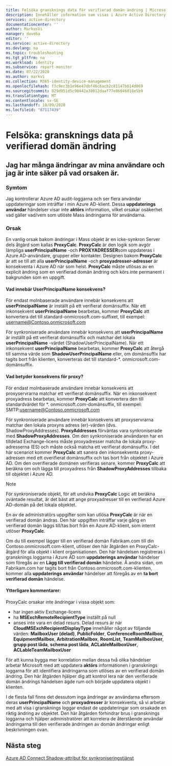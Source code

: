 ```yaml
---
title: Felsöka gransknings data för verifierad domän ändring | Microsoft Docs
description: Innehåller information som visas i Azure Active Directory aktivitets loggar när du ändrar en domän som verifieras av användare.
services: active-directory
documentationcenter: ''
author: MarkusVi
manager: daveba
editor: ''
ms.service: active-directory
ms.devlang: na
ms.topic: troubleshooting
ms.tgt_pltfrm: na
ms.workload: identity
ms.subservice: report-monitor
ms.date: 07/22/2020
ms.author: markvi
ms.collection: M365-identity-device-management
ms.openlocfilehash: f3c9ec3b1e96e47dbf46c6acb2c81147b614d069
ms.sourcegitcommit: 829d951d5c90442a38012daaf77e86046018e5b9
ms.translationtype: MT
ms.contentlocale: sv-SE
ms.lasthandoff: 10/09/2020
ms.locfileid: "87117439"
---
```

# <a name="troubleshoot-audit-data-on-verified-domain-change"></a>Felsöka: gransknings data på verifierad domän ändring 


## <a name="i-have-a-lot-of-changes-to-my-users-and-i-am-not-sure-what-the-cause-of-it-is"></a>Jag har många ändringar av mina användare och jag är inte säker på vad orsaken är.

### <a name="symptoms"></a>Symtom

Jag kontrollerar Azure AD audit-loggarna och ser flera användar uppdateringar som inträffar i min Azure AD-klient. Dessa **uppdaterings användar** händelser visar inte **aktörs** information, vilket orsakar osäkerhet vad gäller vad/vem som utlöste Mass ändringarna för användarna. 

### <a name="cause"></a>Orsak

 En vanlig orsak bakom ändringar i Mass objekt är en icke-synkron Server dels åtgärd som kallas **ProxyCalc**.  **ProxyCalc** är den logik som avgör lämpliga **userPrincipalName** -och **PROXYADRESSER**som uppdateras i Azure AD-användare, grupper eller kontakter. Designen bakom **ProxyCalc** är att se till att alla **userPrincipalName** -och **proxyadresser-adresser** är konsekventa i Azure AD när som helst. **ProxyCalc** måste utlösas av en explicit ändring som en verifierad domän ändring och körs inte permanent i bakgrunden som en uppgift. 

  

#### <a name="what-does-userprincipalname-consistency-mean"></a>Vad innebär UserPrincipalName konsekvens? 

För endast molnbaserade användare innebär konsekvens att **userPrincipalName** är inställt på ett verifierat domänsuffix. När ett inkonsekvent **userPrincipalName** bearbetas, kommer **ProxyCalc** att konvertera det till standard-onmicrosoft.com-suffixet, till exempel: username@Contoso.onmicrosoft.com 

För synkroniserade användare innebär konsekvens att **userPrincipalName** är inställt på ett verifierat domänsuffix och matchar det lokala **userPrincipalName** -värdet (ShadowUserPrincipalName). När ett inkonsekvent **userPrincipalName** bearbetas, kommer **ProxyCalc** att återgå till samma värde som **ShadowUserPrincipalName** eller, om domänsuffix har tagits bort från klienten, konverteras det till standard-*. onmicrosoft.com-domänsuffix. 

  

#### <a name="what-does-proxy-address-consistency-mean"></a>Vad betyder konsekvens för proxy? 

För endast molnbaserade användare innebär konsekvens att proxyservrarna matchar ett verifierat domänsuffix. När en inkonsekvent proxyadress bearbetas, kommer **ProxyCalc** att konvertera den till standardvärdet för *. onmicrosoft.com-domänsuffix, till exempel: SMTP:username@Contoso.onmicrosoft.com 

För synkroniserade användare innebär konsekvens att proxyservrarna matchar den lokala proxyns adress (er)-värden (dvs. ShadowProxyAddresses). **ProxyAddresses** förväntas vara synkroniserade med **ShadowProxyAddresses**. Om den synkroniserade användaren har en tilldelad Exchange-licens måste proxyadresser matcha de lokala proxy-adresserna (ES) och måste också matcha ett verifierat domänsuffix. I det här scenariot kommer **ProxyCalc** att sanera den inkonsekventa proxy-adressen med ett overifierat domänsuffix och tas bort från objektet i Azure AD. Om den overifierade domänen verifieras senare, kommer **ProxyCalc** att beräkna om och lägga till proxyadress från **ShadowProxyAddresses** tillbaka till objektet i Azure AD.  

> [!NOTE]
> För synkroniserade objekt, för att undvika **ProxyCalc** Logic att beräkna oväntade resultat, är det bäst att ange proxyadresser till en verifierad Azure AD-domän på det lokala objektet.  

  
En av de administratörs uppgifter som kan utlösa **ProxyCalc** är när en verifierad domän ändras. Den här uppgiften inträffar varje gång en verifierad domän läggs till/tas bort från en Azure AD-klient, som internt utlöser **ProxyCalc**.  

Om du till exempel lägger till en verifierad domän Fabrikam.com till din Contoso.onmicrosoft.com-klient, utlöser den här åtgärden en ProxyCalc-åtgärd för alla objekt i klient organisationen. Den här händelsen registreras i gransknings loggarna i Azure AD som **uppdaterings användar** händelser som föregås av en **Lägg till verifierad domän** händelse. Å andra sidan, om Fabrikam.com har tagits bort från Contoso.onmicrosoft.com-klienten, kommer alla **uppdaterings användar** händelser att föregås av en **ta bort verifierad domän** händelse.   

#### <a name="additional-notes"></a>Ytterligare kommentarer:

ProxyCalc orsakar inte ändringar i vissa objekt som: 

- har ingen aktiv Exchange-licens 
- ha **MSExchRemoteRecipientType** inställt på null 
- anses inte vara en delad resurs. Delad resurs är när **CloudMSExchRecipientDisplayType** innehåller något av följande värden: **MailboxUser (delad)**, **PublicFolder**, **ConferenceRoomMailbox**, **EquipmentMailbox**, **ArbitrationMailbox**, **RoomList**, **TeamMailboxUser**, **grupp post låda**, **schema post låda**, **ACLableMailboxUser**, **ACLableTeamMailboxUser** 
  
 För att kunna bygga mer korrelation mellan dessa två olika händelser arbetar Microsoft med att uppdatera **aktörs** informationen i gransknings loggarna för att identifiera ändringarna som utlöses av en verifierad domän ändring. Den här åtgärden hjälper dig att kontrol lera när den verifierade domän ändrings händelsen ägde rum och började uppdatera objekt i klienten. 

I de flesta fall finns det dessutom inga ändringar av användarna eftersom deras **userPrincipalName** och **proxyadresser** är konsekventa, så vi arbetar med att visa i gransknings loggar endast de uppdateringar som orsakade en riktig ändring av objektet. Den här åtgärden förhindrar brus i gransknings loggarna och hjälper administratörer att korrelera de återstående användar ändringarna till den verifierade ändringen av domän ändringar enligt beskrivningen ovan. 

## <a name="next-steps"></a>Nästa steg

[Azure AD Connect Shadow-attribut för synkroniseringstjänst](../hybrid/how-to-connect-syncservice-shadow-attributes.md)
